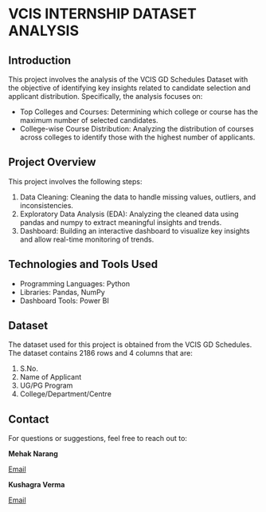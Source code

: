 # VCIS INTERNSHIP DATASET ANALYSIS
## Introduction
This project involves the analysis of the VCIS GD Schedules Dataset with the objective of identifying key insights related to candidate selection and applicant distribution. Specifically, the analysis focuses on:
* Top Colleges and Courses: Determining which college or course has the maximum number of selected candidates.
* College-wise Course Distribution: Analyzing the distribution of courses across colleges to identify those with the highest number of applicants. 

## Project Overview
This project involves the following steps:

1. Data Cleaning: Cleaning the data to handle missing values, outliers, and inconsistencies.
2. Exploratory Data Analysis (EDA): Analyzing the cleaned data using pandas and numpy to extract meaningful insights and trends.
3. Dashboard: Building an interactive dashboard to visualize key insights and allow real-time monitoring of trends.

## Technologies and Tools Used
* Programming Languages: Python 
* Libraries: Pandas, NumPy
* Dashboard Tools: Power BI 

## Dataset
The dataset used for this project is obtained from the VCIS GD Schedules.
The dataset contains 2186 rows and 4 columns that are:
1. S.No.
2. Name of Applicant
3. UG/PG Program
4. College/Department/Centre

## Contact
For questions or suggestions, feel free to reach out to: 

**Mehak Narang**

[Email](mailto:mehaknarang1512@gmail.com)

**Kushagra Verma**

[Email](mailto:reachingkushagra@gmail.com)
